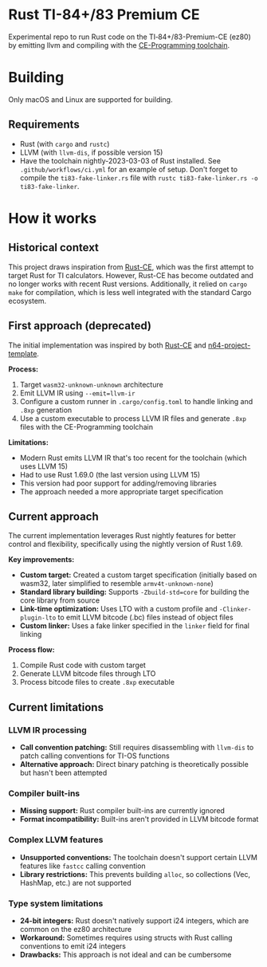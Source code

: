 # Rust TI-84+/83 Premium CE
Experimental repo to run Rust code on the TI‑84+/83-Premium-CE (ez80) by emitting llvm and compiling with the [CE-Programming toolchain](https://ce-programming.github.io/toolchain/index.html).

# Building
Only macOS and Linux are supported for building.
## Requirements
- Rust (with `cargo` and `rustc`)
- LLVM (with `llvm-dis`, if possible version 15)
- Have the toolchain nightly-2023-03-03 of Rust installed.
See `.github/workflows/ci.yml` for an example of setup.
Don't forget to compile the `ti83-fake-linker.rs` file with `rustc ti83-fake-linker.rs -o ti83-fake-linker`.

# How it works

## Historical context
This project draws inspiration from [Rust-CE](https://github.com/maddymakesgames/Rust-CE), which was the first attempt to target Rust for TI calculators. However, Rust-CE has become outdated and no longer works with recent Rust versions. Additionally, it relied on `cargo make` for compilation, which is less well integrated with the standard Cargo ecosystem.

## First approach (deprecated)
The initial implementation was inspired by both [Rust-CE](https://github.com/maddymakesgames/Rust-CE) and [n64-project-template](https://github.com/rust-n64/n64-project-template).

**Process:**
1. Target `wasm32-unknown-unknown` architecture
2. Emit LLVM IR using `--emit=llvm-ir` 
3. Configure a custom runner in `.cargo/config.toml` to handle linking and `.8xp` generation
4. Use a custom executable to process LLVM IR files and generate `.8xp` files with the CE-Programming toolchain

**Limitations:**
- Modern Rust emits LLVM IR that's too recent for the toolchain (which uses LLVM 15)
- Had to use Rust 1.69.0 (the last version using LLVM 15)
- This version had poor support for adding/removing libraries
- The approach needed a more appropriate target specification

## Current approach
The current implementation leverages Rust nightly features for better control and flexibility, specifically using the nightly version of Rust 1.69.

**Key improvements:**
- **Custom target:** Created a custom target specification (initially based on wasm32, later simplified to resemble `armv4t-unknown-none`)
- **Standard library building:** Supports `-Zbuild-std=core` for building the core library from source
- **Link-time optimization:** Uses LTO with a custom profile and `-Clinker-plugin-lto` to emit LLVM bitcode (.bc) files instead of object files
- **Custom linker:** Uses a fake linker specified in the `linker` field for final linking

**Process flow:**
1. Compile Rust code with custom target
2. Generate LLVM bitcode files through LTO
3. Process bitcode files to create `.8xp` executable

## Current limitations

### LLVM IR processing
- **Call convention patching:** Still requires disassembling with `llvm-dis` to patch calling conventions for TI-OS functions
- **Alternative approach:** Direct binary patching is theoretically possible but hasn't been attempted

### Compiler built-ins
- **Missing support:** Rust compiler built-ins are currently ignored
- **Format incompatibility:** Built-ins aren't provided in LLVM bitcode format

### Complex LLVM features
- **Unsupported conventions:** The toolchain doesn't support certain LLVM features like `fastcc` calling convention
- **Library restrictions:** This prevents building `alloc`, so collections (Vec, HashMap, etc.) are not supported

### Type system limitations
- **24-bit integers:** Rust doesn't natively support i24 integers, which are common on the ez80 architecture
- **Workaround:** Sometimes requires using structs with Rust calling conventions to emit i24 integers
- **Drawbacks:** This approach is not ideal and can be cumbersome